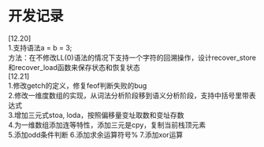 # 开发记录
[12.20]  
1.支持语法a = b = 3;  
方法：在不修改LL(0)语法的情况下支持一个字符的回溯操作，设计recover_store和recover_load函数来保存状态和恢复状态  
[12.21]  
1.修改getch的定义，修复feof判断失败的bug  
2.修改一维度数组的实现，从词法分析阶段移到语义分析阶段，支持中括号里带表达式  
3.增加三元式stoa, loda，按照偏移量变址取数和变址存数  
4.为一维数组添加连等特性，添加三元是cpy，复制当前栈顶元素  
5.添加odd条件判断
6.添加求余运算符号%
7.添加xor运算


